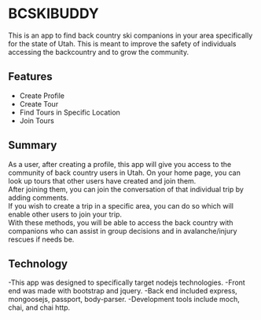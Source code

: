 BCSKIBUDDY
==========
This is an app to find back country ski companions in your area specifically for the state of Utah.
This is meant to improve the safety of individuals accessing the backcountry and to grow the community.

Features
--------
- Create Profile
- Create Tour
- Find Tours in Specific Location
- Join Tours

Summary
-------
As a user, after creating a profile, this app will give you access to the community of back country
users in Utah.  On your home page, you can look up tours that other users have created and join them.  
After joining them, you can join the conversation of that individual trip by adding comments.  
If you wish to create a trip in a specific area, you can do so which will enable other users to join your trip.  
With these methods, you will be able to access the back country with companions who can assist in group decisions 
and in avalanche/injury rescues if needs be.  

Technology
----------
-This app was designed to specifically target nodejs technologies.
-Front end was made with bootstrap and jquery.
-Back end included express, mongoosejs, passport, body-parser.
-Development tools include moch, chai, and chai http.




